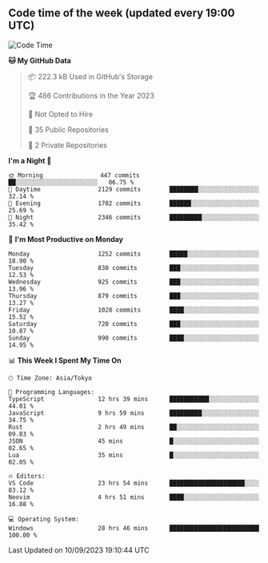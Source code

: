 ## Code time of the week (updated every 19:00 UTC)

<!--START_SECTION:waka-->
![Code Time](http://img.shields.io/badge/Code%20Time-2%2C040%20hrs%2047%20mins-blue)

**🐱 My GitHub Data** 

> 📦 222.3 kB Used in GitHub's Storage 
 > 
> 🏆 486 Contributions in the Year 2023
 > 
> 🚫 Not Opted to Hire
 > 
> 📜 35 Public Repositories 
 > 
> 🔑 2 Private Repositories 
 > 
**I'm a Night 🦉** 

```text
🌞 Morning                447 commits         ██░░░░░░░░░░░░░░░░░░░░░░░   06.75 % 
🌆 Daytime                2129 commits        ████████░░░░░░░░░░░░░░░░░   32.14 % 
🌃 Evening                1702 commits        ██████░░░░░░░░░░░░░░░░░░░   25.69 % 
🌙 Night                  2346 commits        █████████░░░░░░░░░░░░░░░░   35.42 % 
```
📅 **I'm Most Productive on Monday** 

```text
Monday                   1252 commits        █████░░░░░░░░░░░░░░░░░░░░   18.90 % 
Tuesday                  830 commits         ███░░░░░░░░░░░░░░░░░░░░░░   12.53 % 
Wednesday                925 commits         ███░░░░░░░░░░░░░░░░░░░░░░   13.96 % 
Thursday                 879 commits         ███░░░░░░░░░░░░░░░░░░░░░░   13.27 % 
Friday                   1028 commits        ████░░░░░░░░░░░░░░░░░░░░░   15.52 % 
Saturday                 720 commits         ███░░░░░░░░░░░░░░░░░░░░░░   10.87 % 
Sunday                   990 commits         ████░░░░░░░░░░░░░░░░░░░░░   14.95 % 
```


📊 **This Week I Spent My Time On** 

```text
🕑︎ Time Zone: Asia/Tokyo

💬 Programming Languages: 
TypeScript               12 hrs 39 mins      ███████████░░░░░░░░░░░░░░   44.01 % 
JavaScript               9 hrs 59 mins       █████████░░░░░░░░░░░░░░░░   34.75 % 
Rust                     2 hrs 49 mins       ██░░░░░░░░░░░░░░░░░░░░░░░   09.83 % 
JSON                     45 mins             █░░░░░░░░░░░░░░░░░░░░░░░░   02.65 % 
Lua                      35 mins             █░░░░░░░░░░░░░░░░░░░░░░░░   02.05 % 

🔥 Editors: 
VS Code                  23 hrs 54 mins      █████████████████████░░░░   83.12 % 
Neovim                   4 hrs 51 mins       ████░░░░░░░░░░░░░░░░░░░░░   16.88 % 

💻 Operating System: 
Windows                  28 hrs 46 mins      █████████████████████████   100.00 % 
```


 Last Updated on 10/09/2023 19:10:44 UTC
<!--END_SECTION:waka-->